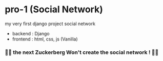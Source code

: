 # pro-1 (Social Network)
my very first django project social network
- backend : Django
- frontend : html, css, js (Vanilla)

### :biking_man: the next Zuckerberg Won't create the social network ! :man_technologist: 
